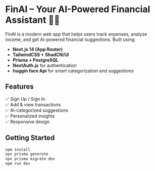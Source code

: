 # FinAI – Your AI-Powered Financial Assistant 💸🤖

FinAI is a modern web app that helps users track expenses, analyze income, and get AI-powered financial suggestions. Built using:

- **Next.js 14 (App Router)**
- **TailwindCSS + ShadCN/UI**
- **Prisma + PostgreSQL**
- **NextAuth.js** for authentication
- **huggin face Api** for smart categorization and suggestions

## Features

✅ Sign Up / Sign In  
✅ Add & view transactions  
✅ AI-categorized suggestions  
✅ Personalized insights  
✅ Responsive design  

## Getting Started

```bash
npm install
npx prisma generate
npx prisma migrate dev
npm run dev
